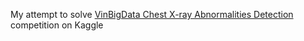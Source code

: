 My attempt to solve [VinBigData Chest X-ray Abnormalities Detection](https://www.kaggle.com/c/vinbigdata-chest-xray-abnormalities-detection/submissions) competition on Kaggle
